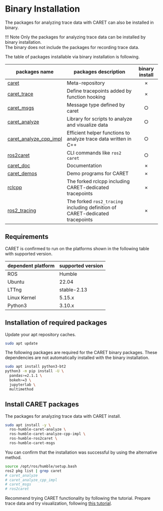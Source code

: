 # Binary Installation

The packages for analyzing trace data with CARET can also be installed in binary.

<prettier-ignore-start>
!!! Note
    Only the packages for analyzing trace data can be installed by binary installation.<br>
    The binary does not include the packages for recording trace data.
<prettier-ignore-end>

The table of packages installable via binary installation is following.

| packages name                                                                 | packages description                                                          | binary install |
| ----------------------------------------------------------------------------- | ----------------------------------------------------------------------------- | :------------: |
| [caret](https://github.com/tier4/caret)                                       | Meta-repository                                                               |       ×        |
| [caret_trace](https://github.com/tier4/caret_trace/tree/main/CARET_trace)     | Define tracepoints added by function hooking                                  |       ×        |
| [caret_msgs](https://github.com/tier4/caret_trace/tree/main/caret_msgs)       | Message type defined by caret                                                 |       ○        |
| [caret_analyze](https://github.com/tier4/caret_analyze)                       | Library for scripts to analyze and visualize data                             |       ○        |
| [caret_analyze_cpp_impl](https://github.com/tier4/caret_analyze_cpp_impl.git) | Efficient helper functions to analyze trace data written in C++               |       ○        |
| [ros2caret](https://github.com/tier4/ros2caret.git)                           | CLI commands like `ros2 caret`                                                |       ○        |
| [caret_doc](https://github.com/tier4/caret_doc)                               | Documentation                                                                 |       ×        |
| [caret_demos](https://github.com/tier4/caret_demos)                           | Demo programs for CARET                                                       |       ×        |
| [rclcpp](https://github.com/tier4/rclcpp/tree/v0.3.0)                         | The forked rclcpp including CARET-dedicated tracepoints                       |       ×        |
| [ros2_tracing](https://github.com/tier4/ros2_tracing/tree/v0.3.0)             | The forked `ros2_tracing` including definition of CARET-dedicated tracepoints |       ×        |

## Requirements

CARET is confirmed to run on the platforms shown in the following table with supported version.

| dependent platform | supported version |
| ------------------ | ----------------- |
| ROS                | Humble            |
| Ubuntu             | 22.04             |
| LTTng              | stable-2.13       |
| Linux Kernel       | 5.15.x            |
| Python3            | 3.10.x            |

## Installation of required packages

Update your apt repository caches.

```bash
sudo apt update
```

The following packages are required for the CARET binary packages. These dependencies are not automatically installed with the binary installation.

```bash
sudo apt install python3-bt2
python3 -m pip install -U \
  pandas>=2.1.1 \
  bokeh>=3 \
  jupyterlab \
  multimethod
```

## Install CARET packages

The packages for analyzing trace data with CARET install.

```bash
sudo apt install -y \
  ros-humble-caret-analyze \
  ros-humble-caret-analyze-cpp-impl \
  ros-humble-ros2caret \
  ros-humble-caret-msgs
```

You can confirm that the installation was successful by using the alternative method.

```bash
source /opt/ros/humble/setup.bash
ros2 pkg list | grep caret
# caret_analyze
# caret_analyze_cpp_impl
# caret_msgs
# ros2caret
```

Recommend trying CARET functionality by following the tutorial.
Prepare trace data and try visualization, following [this tutorial](https://tier4.github.io/caret_doc/main/tutorials/visualization/).
